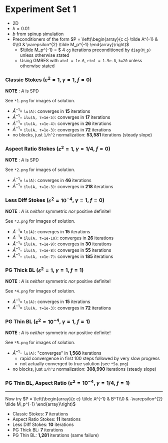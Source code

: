 # Experiment Set 1
- 2D
- $h = 0.01$
- $b$ from spinup simulation
- Preconditioners of the form $P = \left(\begin{array}{c c} \tilde A^{-1} & 0\\0 & \varepsilon^{2} \tilde M_p^{-1} \end{array}\right)$
    - $\tilde M_p^{-1} = $ 4 `cg` iterations preconditioned by `diag(M_p)` unless otherwise stated
    - Using GMRES with `atol = 1e-6`, `rtol = 1.5e-8`, `k=20` unless otherwise stated

### Classic Stokes ($\varepsilon^2 = 1$, $\gamma = 1$, $f = 0$)

__NOTE__ : $A$ is SPD

See `*1.png` for images of solution.

- $\tilde A^{-1} =$ `lu(A)`: converges in __15__ iterations 
- $\tilde A^{-1} =$ `ilu(A, τ=1e-5)`: converges in __17__ iterations
- $\tilde A^{-1} =$ `ilu(A, τ=1e-4)`: converges in __26__ iterations
- $\tilde A^{-1} =$ `ilu(A, τ=1e-3)`: converges in __72__ iterations
- no blocks, just `1/h^2` normalization: __53,581__ iterations (steady slope)

### Aspect Ratio Stokes ($\varepsilon^2 = 1$, $\gamma = 1/4$, $f = 0$)

__NOTE__ : $A$ is SPD

See `*2.png` for images of solution.

- $\tilde A^{-1} =$ `lu(A)`: converges in __46__ iterations 
- $\tilde A^{-1} =$ `ilu(A, τ=1e-3)`: converges in __218__ iterations

### Less Diff Stokes ($\varepsilon^2 = 10^{-4}$, $\gamma = 1$, $f = 0$)

__NOTE__ : $A$ is _neither_ symmetric _nor_ positive definite!

See `*3.png` for images of solution.

- $\tilde A^{-1} =$ `lu(A)`: converges in __15__ iterations 
- $\tilde A^{-1} =$ `ilu(A, τ=1e-10)`: converges in __26__ iterations
- $\tilde A^{-1} =$ `ilu(A, τ=1e-9)`: converges in __30__ iterations
- $\tilde A^{-1} =$ `ilu(A, τ=1e-8)`: converges in __55__ iterations
- $\tilde A^{-1} =$ `ilu(A, τ=1e-7)`: converges in __185__ iterations

### PG Thick BL ($\varepsilon^2 = 1$, $\gamma = 1$, $f = 1$)

__NOTE__ : $A$ is _neither_ symmetric _nor_ positive definite!

See `*4.png` for images of solution.

- $\tilde A^{-1} =$ `lu(A)`: converges in __15__ iterations 
- $\tilde A^{-1} =$ `ilu(A, τ=1e-3)`: converges in __72__ iterations

### PG Thin BL ($\varepsilon^2 = 10^{-4}$, $\gamma = 1$, $f = 1$)

__NOTE__ : $A$ is _neither_ symmetric _nor_ positive definite!

See `*5.png` for images of solution.

- $\tilde A^{-1} =$ `lu(A)`: "converges" in __1,568__ iterations 
    - rapid convergence in first 100 steps followed by very slow progress
    - not actually converged to true solution (see `*5a.png`)
- no blocks, just `1/h^2` normalization: __308,990__ iterations (steady slope)

### PG Thin BL, Aspect Ratio ($\varepsilon^2 = 10^{-4}$, $\gamma = 1/4$, $f = 1$)

---

Now try $P = \left(\begin{array}{c c} \tilde A^{-1} & B^T\\0 & -\varepsilon^{2} \tilde M_p^{-1} \end{array}\right)$

- Classic Stokes: __7__ iterations 
- Aspect Ratio Stokes: __11__ iterations 
- Less Diff Stokes: __10__ iterations 
-  PG Thick BL: __7__ iterations 
- PG Thin BL: __1,281__ iterations (same failure)